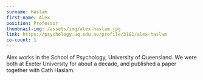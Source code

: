 ```yaml
---
surname: Haslam
first-name: Alex
position: Professor
thumbnail-img: /assets/img/alex-haslam.jpg
link: https://psychology.uq.edu.au/profile/3181/alex-haslam
co-count: 1
---
```


Alex works in the School of Psychology, University of Queensland. We were both at Exeter University for about a decade, and published a paper together with Cath Haslam. 

